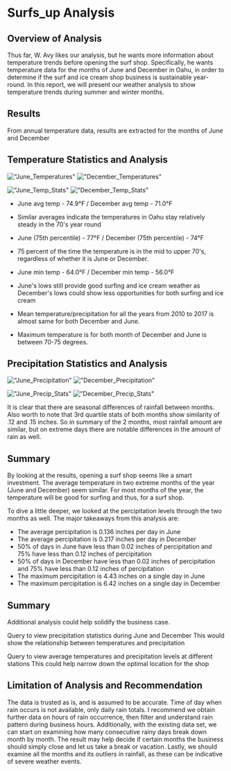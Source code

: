 # Surfs_up Analysis

## Overview of Analysis
Thus far, W. Avy likes our analysis, but he wants more information about temperature trends before opening the surf shop. Specifically, he wants temperature data for the months of June and December in Oahu, in order to determine if the surf and ice cream shop business is sustainable year-round. In this report, we will present our weather analysis to show temperature trends during summer and winter months.

## Results

From annual temperature data, results are extracted for the months of June and December

## Temperature Statistics and Analysis

!["June_Temperatures"](06_June_Temperatures.png)
!["December_Temperatures"](12_December_Temperatures.png)

!["June_Temp_Stats"](06_June_Temp_Stats.png)
!["December_Temp_Stats"](12_December_Temp_Stats.png)

- June avg temp - 74.9°F / December avg temp - 71.0°F
- Similar averages indicate the temperatures in Oahu stay relatively steady in the 70's year round

- June (75th percentile) - 77°F / December (75th percentile) - 74°F
- 75 percent of the time the temperature is in the mid to upper 70's, regardless of whether it is June or December.

- June min temp - 64.0°F / December min temp - 56.0°F
- June's lows still provide good surfing and ice cream weather as December's lows could show less opportunities for both surfing and ice cream

- Mean temperature/precipitation for all the years from 2010 to 2017 is almost same for both December and June.
- Maximum temperature is for both month of December and June is between 70-75 degrees.

## Precipitation Statistics and Analysis

!["June_Precipitation"](06_June_Precipitations.png)
!["December_Precipitation"](12_December_Precipitations.png)

!["June_Precip_Stats"](06_June_Precip_Stats.png)
!["December_Precip_Stats"](12_December_Precip_Stats.png)

It is clear that there are seasonal differences of rainfall between months.
Also worth to note that 3rd quartile stats of both months show similarity of .12 and .15 inches.
So in summary of the 2 months, most rainfall amount are similar, but on extreme days there are notable differences in the amount of rain as well.

## Summary

By looking at the results, opening a surf shop seems like a smart investment. The average temperature in two extreme months of the year (June and December) seem similar. For most months of the year, the temperature will be good for surfing and thus, for a surf shop.

To dive a little deeper, we looked at the percipitation levels through the two months as well. The major takeaways from this analysis are:

- The average percipitation is 0.136 inches per day in June
- The average percipitation is 0.217 inches per day in December
- 50% of days in June have less than 0.02 inches of percipitation and 75% have less than 0.12 inches of percipitation
- 50% of days in December have less than 0.02 inches of percipitation and 75% have less than 0.12 inches of percipitation
- The maximum percipitation is 4.43 inches on a single day in June
- The maximum percipitation is 6.42 inches on a single day in December


## Summary
Additional analysis could help solidify the business case.

Query to view precipitation statistics during June and December
This would show the relationship between temperatures and precipitation

Query to view average temperatures and precipitation levels at different stations
This could help narrow down the optimal location for the shop


## Limitation of Analysis and Recommendation
The data is trusted as is, and is assumed to be accurate.
Time of day when rain occurs is not available, only daily rain totals.
I recommend we obtain further data on hours of rain occurrence, then filter and understand rain pattern during business hours.
Additionally, with the existing data set, we can start on examining how many consecutive rainy days break down month by month. The result may help decide if certain months the business should simply close and let us take a break or vacation.
Lastly, we should examine all the months and its outliers in rainfall, as these can be indicative of severe weather events.
